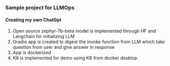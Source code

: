 ### Sample project for LLMOps

#### Creating my own ChatGpt
1. Open source zephyr-7b-beta model is implemented through HF and Langchain for initializing LLM
2. Gradio app is created to digest the invoke function from LLM which take question from user and give answer in response
3. App is dockerized
4. K8 is implemented for demo using K8 from docker desktop

